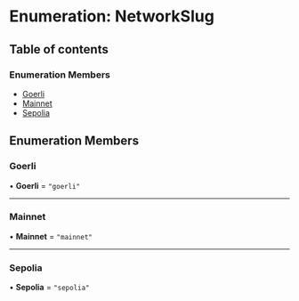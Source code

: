 # Enumeration: NetworkSlug

## Table of contents

### Enumeration Members

- [Goerli](NetworkSlug.md#goerli)
- [Mainnet](NetworkSlug.md#mainnet)
- [Sepolia](NetworkSlug.md#sepolia)

## Enumeration Members

### <a id="goerli" name="goerli"></a> Goerli

• **Goerli** = ``"goerli"``

___

### <a id="mainnet" name="mainnet"></a> Mainnet

• **Mainnet** = ``"mainnet"``

___

### <a id="sepolia" name="sepolia"></a> Sepolia

• **Sepolia** = ``"sepolia"``
